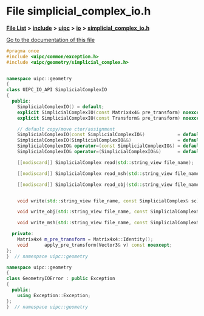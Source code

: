 

# File simplicial\_complex\_io.h

[**File List**](files.md) **>** [**include**](dir_d44c64559bbebec7f509842c48db8b23.md) **>** [**uipc**](dir_9f30510905f1286cc334e7ecdb1aceca.md) **>** [**io**](dir_852854ea57a318f61c10cfed1155dbd7.md) **>** [**simplicial\_complex\_io.h**](simplicial__complex__io_8h.md)

[Go to the documentation of this file](simplicial__complex__io_8h.md)


```C++
#pragma once
#include <uipc/common/exception.h>
#include <uipc/geometry/simplicial_complex.h>


namespace uipc::geometry
{
class UIPC_IO_API SimplicialComplexIO
{
  public:
    SimplicialComplexIO() = default;
    explicit SimplicialComplexIO(const Matrix4x4& pre_transform) noexcept;
    explicit SimplicialComplexIO(const Transform& pre_transform) noexcept;

    // default copy/move ctor/assignment
    SimplicialComplexIO(const SimplicialComplexIO&)            = default;
    SimplicialComplexIO(SimplicialComplexIO&&)                 = default;
    SimplicialComplexIO& operator=(const SimplicialComplexIO&) = default;
    SimplicialComplexIO& operator=(SimplicialComplexIO&&)      = default;

    [[nodiscard]] SimplicialComplex read(std::string_view file_name);

    [[nodiscard]] SimplicialComplex read_msh(std::string_view file_name);

    [[nodiscard]] SimplicialComplex read_obj(std::string_view file_name);


    void write(std::string_view file_name, const SimplicialComplex& sc);

    void write_obj(std::string_view file_name, const SimplicialComplex& sc);

    void write_msh(std::string_view file_name, const SimplicialComplex& sc);

  private:
    Matrix4x4 m_pre_transform = Matrix4x4::Identity();
    void      apply_pre_transform(Vector3& v) const noexcept;
};
}  // namespace uipc::geometry

namespace uipc::geometry
{
class GeometryIOError : public Exception
{
  public:
    using Exception::Exception;
};
}  // namespace uipc::geometry
```


